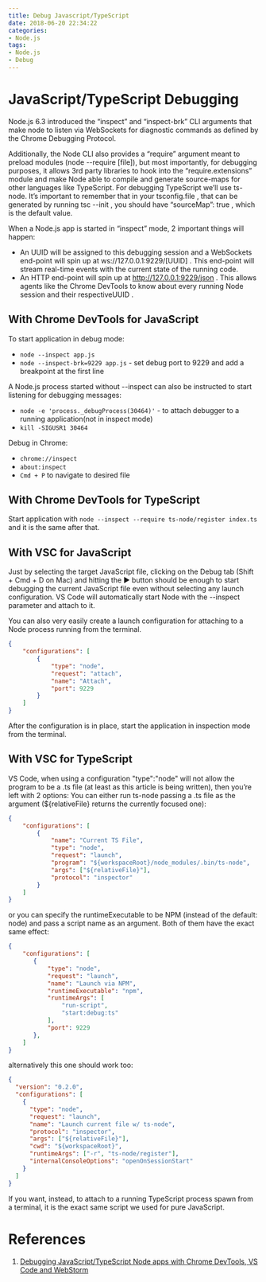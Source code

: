 ```yaml
---
title: Debug Javascript/TypeScript
date: 2018-06-20 22:34:22
categories:
- Node.js
tags:
- Node.js
- Debug
---
```

# JavaScript/TypeScript Debugging

Node.js 6.3 introduced the “inspect” and “inspect-brk” CLI arguments that make node to listen via WebSockets for diagnostic commands as defined by the Chrome Debugging Protocol.

Additionally, the Node CLI also provides a “require” argument meant to preload modules (node --require [file]), but most importantly, for debugging purposes, it allows 3rd party libraries to hook into the “require.extensions” module and make Node able to compile and generate source-maps for other languages like TypeScript. For debugging TypeScript we’ll use ts-node. It’s important to remember that in your tsconfig.file , that can be generated by running tsc --init , you should have “sourceMap”: true , which is the default value.

When a Node.js app is started in “inspect” mode, 2 important things will happen:

* An UUID will be assigned to this debugging session and a WebSockets end-point will spin up at ws://127.0.0.1:9229/[UUID] . This end-point will stream real-time events with the current state of the running code.
* An HTTP end-point will spin up at http://127.0.0.1:9229/json . This allows agents like the Chrome DevTools to know about every running Node session and their respectiveUUID .

## With Chrome DevTools for JavaScript

To start application in debug mode:
* `node --inspect app.js`
* `node --inspect-brk=9229 app.js` - set debug port to 9229 and add a breakpoint at the first line

A Node.js process started without --inspect can also be instructed to start listening for debugging messages:
* `node -e 'process._debugProcess(30464)'` - to attach debugger to a running application(not in inspect mode)
* `kill -SIGUSR1 30464`

Debug in Chrome:
* `chrome://inspect`
* `about:inspect`
* `Cmd + P` to navigate to desired file

## With Chrome DevTools for TypeScript

Start application with `node --inspect --require ts-node/register index.ts` and it is the same after that.

## With VSC for JavaScript

Just by selecting the target JavaScript file, clicking on the Debug tab (Shift + Cmd + D on Mac) and hitting the ▶️ button should be enough to start debugging the current JavaScript file even without selecting any launch configuration. VS Code will automatically start Node with the --inspect parameter and attach to it.

You can also very easily create a launch configuration for attaching to a Node process running from the terminal.
``` json
{
    "configurations": [
        {
            "type": "node",
            "request": "attach",
            "name": "Attach",
            "port": 9229
        }
    ]
}
```
After the configuration is in place, start the application in inspection mode from the terminal.

## With VSC for TypeScript

VS Code, when using a configuration "type":"node" will not allow the program to be a .ts file (at least as this article is being written), then you’re left with 2 options: You can either run ts-node passing a .ts file as the argument (${relativeFile} returns the currently focused one):

``` json
{
    "configurations": [
        {
            "name": "Current TS File",
            "type": "node",
            "request": "launch",
            "program": "${workspaceRoot}/node_modules/.bin/ts-node",
            "args": ["${relativeFile}"],
            "protocol": "inspector"
        }
    ]
}
```
or you can specify the runtimeExecutable to be NPM (instead of the default: node) and pass a script name as an argument. Both of them have the exact same effect:
``` json
{
    "configurations": [
       {
           "type": "node",
           "request": "launch",
           "name": "Launch via NPM",
           "runtimeExecutable": "npm",
           "runtimeArgs": [
               "run-script",
               "start:debug:ts"
           ],
           "port": 9229
       },
    ]
}
```
alternatively this one should work too:
``` json
{
  "version": "0.2.0",
  "configurations": [
    {
      "type": "node",
      "request": "launch",
      "name": "Launch current file w/ ts-node",
      "protocol": "inspector",
      "args": ["${relativeFile}"],
      "cwd": "${workspaceRoot}",
      "runtimeArgs": ["-r", "ts-node/register"],
      "internalConsoleOptions": "openOnSessionStart"
    }
  ]
}
```

If you want, instead, to attach to a running TypeScript process spawn from a terminal, it is the exact same script we used for pure JavaScript.

# References
1. [Debugging JavaScript/TypeScript Node apps with Chrome DevTools, VS Code and WebStorm](https://hackernoon.com/debugging-javascript-typescript-node-apps-with-chrome-devtools-vs-code-and-webstorm-97b882aee0ad)